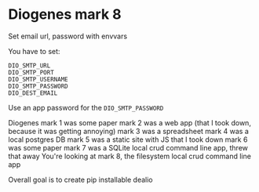 Diogenes mark 8
===

Set email url, password with envvars

You have to set:

```
DIO_SMTP_URL
DIO_SMTP_PORT
DIO_SMTP_USERNAME
DIO_SMTP_PASSWORD
DIO_DEST_EMAIL
```

Use an app password for the `DIO_SMTP_PASSWORD`

Diogenes mark 1 was some paper
mark 2 was a web app (that I took down, because it was getting annoying)
mark 3 was a spreadsheet
mark 4 was a local postgres DB
mark 5 was a static site with JS that I took down
mark 6 was some paper
mark 7 was a SQLite local crud command line app, threw that away
You're looking at mark 8, the filesystem local crud command line app

Overall goal is to create pip installable dealio


